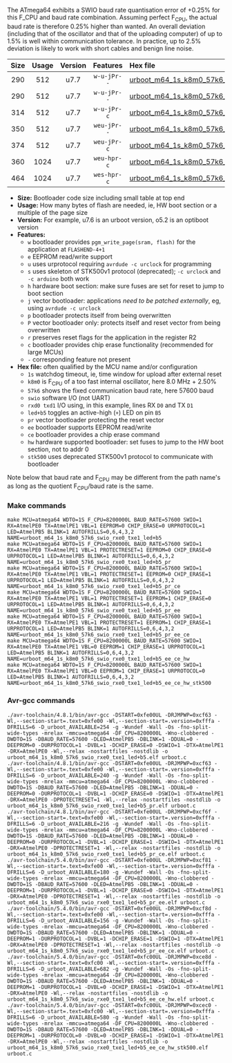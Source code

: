 The ATmega64 exhibits a SWIO baud rate quantisation error of +0.25% for this F_CPU and baud rate combination. Assuming perfect F<sub>CPU</sub>, the actual baud rate is therefore 0.25% higher than wanted. An overall deviation (including that of the oscillator and that of the uploading computer) of up to 1.5% is well within communication tolerance. In practice, up to 2.5% deviation is likely to work with short cables and benign line noise.

|Size|Usage|Version|Features|Hex file|
|:-:|:-:|:-:|:-:|:--|
|290|512|u7.7|`w-u-jPr--`|[urboot_m64_1s_k8m0_57k6_swio_rxe0_txe1_led+b5.hex](https://raw.githubusercontent.com/stefanrueger/urboot.hex/main/mcus/atmega64/watchdog_1_s/internal_oscillator_k%2B2.50%25/%2B8m000000_hz/%2B%2B57k6_baud/uart0_rxe0_txe1/led%2Bb5/urboot_m64_1s_k8m0_57k6_swio_rxe0_txe1_led%2Bb5.hex)|
|290|512|u7.7|`w-u-jPr--`|[urboot_m64_1s_k8m0_57k6_swio_rxe0_txe1_led+b5_pr.hex](https://raw.githubusercontent.com/stefanrueger/urboot.hex/main/mcus/atmega64/watchdog_1_s/internal_oscillator_k%2B2.50%25/%2B8m000000_hz/%2B%2B57k6_baud/uart0_rxe0_txe1/led%2Bb5/urboot_m64_1s_k8m0_57k6_swio_rxe0_txe1_led%2Bb5_pr.hex)|
|314|512|u7.7|`w-u-jPr-c`|[urboot_m64_1s_k8m0_57k6_swio_rxe0_txe1_led+b5_pr_ce.hex](https://raw.githubusercontent.com/stefanrueger/urboot.hex/main/mcus/atmega64/watchdog_1_s/internal_oscillator_k%2B2.50%25/%2B8m000000_hz/%2B%2B57k6_baud/uart0_rxe0_txe1/led%2Bb5/urboot_m64_1s_k8m0_57k6_swio_rxe0_txe1_led%2Bb5_pr_ce.hex)|
|350|512|u7.7|`weu-jPr--`|[urboot_m64_1s_k8m0_57k6_swio_rxe0_txe1_led+b5_pr_ee.hex](https://raw.githubusercontent.com/stefanrueger/urboot.hex/main/mcus/atmega64/watchdog_1_s/internal_oscillator_k%2B2.50%25/%2B8m000000_hz/%2B%2B57k6_baud/uart0_rxe0_txe1/led%2Bb5/urboot_m64_1s_k8m0_57k6_swio_rxe0_txe1_led%2Bb5_pr_ee.hex)|
|374|512|u7.7|`weu-jPr-c`|[urboot_m64_1s_k8m0_57k6_swio_rxe0_txe1_led+b5_pr_ee_ce.hex](https://raw.githubusercontent.com/stefanrueger/urboot.hex/main/mcus/atmega64/watchdog_1_s/internal_oscillator_k%2B2.50%25/%2B8m000000_hz/%2B%2B57k6_baud/uart0_rxe0_txe1/led%2Bb5/urboot_m64_1s_k8m0_57k6_swio_rxe0_txe1_led%2Bb5_pr_ee_ce.hex)|
|360|1024|u7.7|`weu-hpr-c`|[urboot_m64_1s_k8m0_57k6_swio_rxe0_txe1_led+b5_ee_ce_hw.hex](https://raw.githubusercontent.com/stefanrueger/urboot.hex/main/mcus/atmega64/watchdog_1_s/internal_oscillator_k%2B2.50%25/%2B8m000000_hz/%2B%2B57k6_baud/uart0_rxe0_txe1/led%2Bb5/urboot_m64_1s_k8m0_57k6_swio_rxe0_txe1_led%2Bb5_ee_ce_hw.hex)|
|464|1024|u7.7|`wes-hpr-c`|[urboot_m64_1s_k8m0_57k6_swio_rxe0_txe1_led+b5_ee_ce_hw_stk500.hex](https://raw.githubusercontent.com/stefanrueger/urboot.hex/main/mcus/atmega64/watchdog_1_s/internal_oscillator_k%2B2.50%25/%2B8m000000_hz/%2B%2B57k6_baud/uart0_rxe0_txe1/led%2Bb5/urboot_m64_1s_k8m0_57k6_swio_rxe0_txe1_led%2Bb5_ee_ce_hw_stk500.hex)|

- **Size:** Bootloader code size including small table at top end
- **Usage:** How many bytes of flash are needed, ie, HW boot section or a multiple of the page size
- **Version:** For example, u7.6 is an urboot version, o5.2 is an optiboot version
- **Features:**
  + `w` bootloader provides `pgm_write_page(sram, flash)` for the application at `FLASHEND-4+1`
  + `e` EEPROM read/write support
  + `u` uses urprotocol requiring `avrdude -c urclock` for programming
  + `s` uses skeleton of STK500v1 protocol (deprecated); `-c urclock` and `-c arduino` both work
  + `h` hardware boot section: make sure fuses are set for reset to jump to boot section
  + `j` vector bootloader: applications *need to be patched externally*, eg, using `avrdude -c urclock`
  + `p` bootloader protects itself from being overwritten
  + `P` vector bootloader only: protects itself and reset vector from being overwritten
  + `r` preserves reset flags for the application in the register R2
  + `c` bootloader provides chip erase functionality (recommended for large MCUs)
  + `-` corresponding feature not present
- **Hex file:** often qualified by the MCU name and/or configuration
  + `1s` watchdog timeout, ie, time window for upload after external reset
  + `k8m0` is F<sub>CPU</sub> of a too fast internal oscillator, here 8.0 MHz + 2.50%
  + `57k6` shows the fixed communication baud rate, here 57600 baud
  + `swio` software I/O (not UART)
  + `rxd0 txd1` I/O using, in this example, lines RX `D0` and TX `D1`
  + `led+b5` toggles an active-high (`+`) LED on pin `B5`
  + `pr` vector bootloader protecting the reset vector
  + `ee` bootloader supports EEPROM read/write
  + `ce` bootloader provides a chip erase command
  + `hw` hardware supported bootloader: set fuses to jump to the HW boot section, not to addr 0
  + `stk500` uses deprecated STK500v1 protocol to communicate with bootloader


Note below that baud rate and F<sub>CPU</sub> may be different from the path name's as long as the quotient F<sub>CPU</sub>/baud rate is the same.

### Make commands
```
make MCU=atmega64 WDTO=1S F_CPU=8200000L BAUD_RATE=57600 SWIO=1 RX=AtmelPE0 TX=AtmelPE1 VBL=1 EEPROM=0 CHIP_ERASE=0 URPROTOCOL=1 LED=AtmelPB5 BLINK=1 AUTOFRILLS=0,6,4,3,2 NAME=urboot_m64_1s_k8m0_57k6_swio_rxe0_txe1_led+b5
make MCU=atmega64 WDTO=1S F_CPU=8200000L BAUD_RATE=57600 SWIO=1 RX=AtmelPE0 TX=AtmelPE1 VBL=1 PROTECTRESET=1 EEPROM=0 CHIP_ERASE=0 URPROTOCOL=1 LED=AtmelPB5 BLINK=1 AUTOFRILLS=0,6,4,3,2 NAME=urboot_m64_1s_k8m0_57k6_swio_rxe0_txe1_led+b5_pr
make MCU=atmega64 WDTO=1S F_CPU=8200000L BAUD_RATE=57600 SWIO=1 RX=AtmelPE0 TX=AtmelPE1 VBL=1 PROTECTRESET=1 EEPROM=0 CHIP_ERASE=1 URPROTOCOL=1 LED=AtmelPB5 BLINK=1 AUTOFRILLS=0,6,4,3,2 NAME=urboot_m64_1s_k8m0_57k6_swio_rxe0_txe1_led+b5_pr_ce
make MCU=atmega64 WDTO=1S F_CPU=8200000L BAUD_RATE=57600 SWIO=1 RX=AtmelPE0 TX=AtmelPE1 VBL=1 PROTECTRESET=1 EEPROM=1 CHIP_ERASE=0 URPROTOCOL=1 LED=AtmelPB5 BLINK=1 AUTOFRILLS=0,6,4,3,2 NAME=urboot_m64_1s_k8m0_57k6_swio_rxe0_txe1_led+b5_pr_ee
make MCU=atmega64 WDTO=1S F_CPU=8200000L BAUD_RATE=57600 SWIO=1 RX=AtmelPE0 TX=AtmelPE1 VBL=1 PROTECTRESET=1 EEPROM=1 CHIP_ERASE=1 URPROTOCOL=1 LED=AtmelPB5 BLINK=1 AUTOFRILLS=0,6,4,3,2 NAME=urboot_m64_1s_k8m0_57k6_swio_rxe0_txe1_led+b5_pr_ee_ce
make MCU=atmega64 WDTO=1S F_CPU=8200000L BAUD_RATE=57600 SWIO=1 RX=AtmelPE0 TX=AtmelPE1 VBL=0 EEPROM=1 CHIP_ERASE=1 URPROTOCOL=1 LED=AtmelPB5 BLINK=1 AUTOFRILLS=0,6,4,3,2 NAME=urboot_m64_1s_k8m0_57k6_swio_rxe0_txe1_led+b5_ee_ce_hw
make MCU=atmega64 WDTO=1S F_CPU=8200000L BAUD_RATE=57600 SWIO=1 RX=AtmelPE0 TX=AtmelPE1 VBL=0 EEPROM=1 CHIP_ERASE=1 URPROTOCOL=0 LED=AtmelPB5 BLINK=1 AUTOFRILLS=0,6,4,3,2 NAME=urboot_m64_1s_k8m0_57k6_swio_rxe0_txe1_led+b5_ee_ce_hw_stk500
```

### Avr-gcc commands
```
./avr-toolchain/4.8.1/bin/avr-gcc -DSTART=0xfe00UL -DRJMPWP=0xcf63 -Wl,--section-start=.text=0xfe00 -Wl,--section-start=.version=0xfffa -DFRILLS=6 -D_urboot_AVAILABLE=254 -g -Wundef -Wall -Os -fno-split-wide-types -mrelax -mmcu=atmega64 -DF_CPU=8200000L -Wno-clobbered -DWDTO=1S -DBAUD_RATE=57600 -DLED=AtmelPB5 -DBLINK=1 -DDUAL=0 -DEEPROM=0 -DURPROTOCOL=1 -DVBL=1 -DCHIP_ERASE=0 -DSWIO=1 -DTX=AtmelPE1 -DRX=AtmelPE0 -Wl,--relax -nostartfiles -nostdlib -o urboot_m64_1s_k8m0_57k6_swio_rxe0_txe1_led+b5.elf urboot.c
./avr-toolchain/4.8.1/bin/avr-gcc -DSTART=0xfe00UL -DRJMPWP=0xcf63 -Wl,--section-start=.text=0xfe00 -Wl,--section-start=.version=0xfffa -DFRILLS=6 -D_urboot_AVAILABLE=240 -g -Wundef -Wall -Os -fno-split-wide-types -mrelax -mmcu=atmega64 -DF_CPU=8200000L -Wno-clobbered -DWDTO=1S -DBAUD_RATE=57600 -DLED=AtmelPB5 -DBLINK=1 -DDUAL=0 -DEEPROM=0 -DURPROTOCOL=1 -DVBL=1 -DCHIP_ERASE=0 -DSWIO=1 -DTX=AtmelPE1 -DRX=AtmelPE0 -DPROTECTRESET=1 -Wl,--relax -nostartfiles -nostdlib -o urboot_m64_1s_k8m0_57k6_swio_rxe0_txe1_led+b5_pr.elf urboot.c
./avr-toolchain/4.8.1/bin/avr-gcc -DSTART=0xfe00UL -DRJMPWP=0xcf6f -Wl,--section-start=.text=0xfe00 -Wl,--section-start=.version=0xfffa -DFRILLS=6 -D_urboot_AVAILABLE=216 -g -Wundef -Wall -Os -fno-split-wide-types -mrelax -mmcu=atmega64 -DF_CPU=8200000L -Wno-clobbered -DWDTO=1S -DBAUD_RATE=57600 -DLED=AtmelPB5 -DBLINK=1 -DDUAL=0 -DEEPROM=0 -DURPROTOCOL=1 -DVBL=1 -DCHIP_ERASE=1 -DSWIO=1 -DTX=AtmelPE1 -DRX=AtmelPE0 -DPROTECTRESET=1 -Wl,--relax -nostartfiles -nostdlib -o urboot_m64_1s_k8m0_57k6_swio_rxe0_txe1_led+b5_pr_ce.elf urboot.c
./avr-toolchain/5.4.0/bin/avr-gcc -DSTART=0xfe00UL -DRJMPWP=0xcf81 -Wl,--section-start=.text=0xfe00 -Wl,--section-start=.version=0xfffa -DFRILLS=6 -D_urboot_AVAILABLE=180 -g -Wundef -Wall -Os -fno-split-wide-types -mrelax -mmcu=atmega64 -DF_CPU=8200000L -Wno-clobbered -DWDTO=1S -DBAUD_RATE=57600 -DLED=AtmelPB5 -DBLINK=1 -DDUAL=0 -DEEPROM=1 -DURPROTOCOL=1 -DVBL=1 -DCHIP_ERASE=0 -DSWIO=1 -DTX=AtmelPE1 -DRX=AtmelPE0 -DPROTECTRESET=1 -Wl,--relax -nostartfiles -nostdlib -o urboot_m64_1s_k8m0_57k6_swio_rxe0_txe1_led+b5_pr_ee.elf urboot.c
./avr-toolchain/5.4.0/bin/avr-gcc -DSTART=0xfe00UL -DRJMPWP=0xcf8d -Wl,--section-start=.text=0xfe00 -Wl,--section-start=.version=0xfffa -DFRILLS=6 -D_urboot_AVAILABLE=156 -g -Wundef -Wall -Os -fno-split-wide-types -mrelax -mmcu=atmega64 -DF_CPU=8200000L -Wno-clobbered -DWDTO=1S -DBAUD_RATE=57600 -DLED=AtmelPB5 -DBLINK=1 -DDUAL=0 -DEEPROM=1 -DURPROTOCOL=1 -DVBL=1 -DCHIP_ERASE=1 -DSWIO=1 -DTX=AtmelPE1 -DRX=AtmelPE0 -DPROTECTRESET=1 -Wl,--relax -nostartfiles -nostdlib -o urboot_m64_1s_k8m0_57k6_swio_rxe0_txe1_led+b5_pr_ee_ce.elf urboot.c
./avr-toolchain/5.4.0/bin/avr-gcc -DSTART=0xfc00UL -DRJMPWP=0xce8d -Wl,--section-start=.text=0xfc00 -Wl,--section-start=.version=0xfffa -DFRILLS=6 -D_urboot_AVAILABLE=682 -g -Wundef -Wall -Os -fno-split-wide-types -mrelax -mmcu=atmega64 -DF_CPU=8200000L -Wno-clobbered -DWDTO=1S -DBAUD_RATE=57600 -DLED=AtmelPB5 -DBLINK=1 -DDUAL=0 -DEEPROM=1 -DURPROTOCOL=1 -DVBL=0 -DCHIP_ERASE=1 -DSWIO=1 -DTX=AtmelPE1 -DRX=AtmelPE0 -Wl,--relax -nostartfiles -nostdlib -o urboot_m64_1s_k8m0_57k6_swio_rxe0_txe1_led+b5_ee_ce_hw.elf urboot.c
./avr-toolchain/5.4.0/bin/avr-gcc -DSTART=0xfc00UL -DRJMPWP=0xcec0 -Wl,--section-start=.text=0xfc00 -Wl,--section-start=.version=0xfffa -DFRILLS=6 -D_urboot_AVAILABLE=580 -g -Wundef -Wall -Os -fno-split-wide-types -mrelax -mmcu=atmega64 -DF_CPU=8200000L -Wno-clobbered -DWDTO=1S -DBAUD_RATE=57600 -DLED=AtmelPB5 -DBLINK=1 -DDUAL=0 -DEEPROM=1 -DURPROTOCOL=0 -DVBL=0 -DCHIP_ERASE=1 -DSWIO=1 -DTX=AtmelPE1 -DRX=AtmelPE0 -Wl,--relax -nostartfiles -nostdlib -o urboot_m64_1s_k8m0_57k6_swio_rxe0_txe1_led+b5_ee_ce_hw_stk500.elf urboot.c
```

